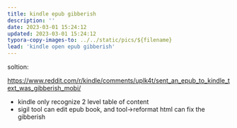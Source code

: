 ```yaml
---
title: kindle epub gibberish
description: ''
date: 2023-03-01 15:24:12
updated: 2023-03-01 15:24:12
typora-copy-images-to: ../../static/pics/${filename}
lead: 'kindle open epub gibberish'
---
```


soltion:

https://www.reddit.com/r/kindle/comments/uplk4t/sent_an_epub_to_kindle_text_was_gibberish_mobi/

- kindle only recognize 2 level table of content
- sigil tool can edit epub book, and tool->reformat html can fix the gibberish
